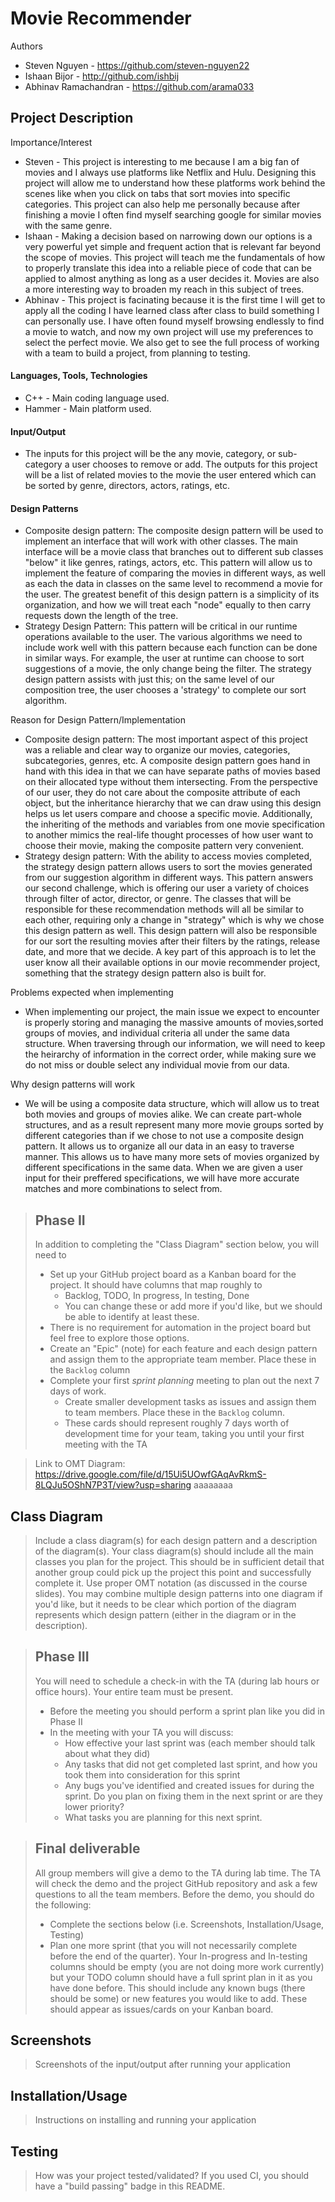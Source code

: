  # Movie Recommender

Authors
- Steven Nguyen - https://github.com/steven-nguyen22 
- Ishaan Bijor - http://github.com/ishbij 
- Abhinav Ramachandran - https://github.com/arama033  
 
## Project Description
Importance/Interest
- Steven - This project is interesting to me because I am a big fan of movies and I always use platforms like Netflix and Hulu. Designing this project will allow me to understand how these platforms work behind the scenes like when you click on tabs that sort movies into specific categories. This project can also help me personally because after finishing a movie I often find myself searching google for similar movies with the same genre. 
- Ishaan - Making a decision based on narrowing down our options is a very powerful yet simple and frequent action that is relevant far beyond the scope of movies. This project will teach me the fundamentals of how to properly translate this idea into a reliable piece of code that can be applied to almost anything as long as a user decides it. Movies are also a more interesting way to broaden my reach in this subject of trees. 
- Abhinav - This project is facinating because it is the first time I will get to apply all the coding I have learned class after class to build something I can personally use. I have often found myself browsing endlessly to find a movie to watch, and now my own project will use my preferences to select the perfect movie. We also get to see the full process of working with a team to build a project, from planning to testing. 
#### Languages, Tools, Technologies 
- C++ - Main coding language used. 
- Hammer - Main platform used. 
#### Input/Output
 - The inputs for this project will be the any movie, category, or sub-category a user chooses to remove or add. The outputs for this project will be a list of related movies to the movie the user entered which can be sorted by genre, directors, actors, ratings, etc. 
  
#### Design Patterns 
 - Composite design pattern: The composite design pattern will be used to implement an interface that will work with other classes. The main interface will be a movie class that branches out to different sub classes "below" it like genres, ratings, actors, etc. This pattern will allow us to implement the feature of comparing the movies in different ways, as well as each the data in classes on the same level to recommend a movie for the user. The greatest benefit of this design pattern is a simplicity of its organization, and how we will treat each "node" equally to then carry requests down the length of the tree. 
 - Strategy Design Pattern: This pattern will be critical in our runtime operations available to the user. The various algorithms we need to include work well with this pattern because each function can be done in similar ways. For example, the user at runtime can choose to sort suggestions of a movie, the only change being the filter. The strategy design pattern assists with just this; on the same level of our composition tree, the user chooses a 'strategy' to complete our sort algorithm. 
 
 
Reason for Design Pattern/Implementation 
- Composite design pattern: The most important aspect of this project was a reliable and clear way to organize our movies, categories, subcategories, genres, etc. A composite design pattern goes hand in hand with this idea in that we can have separate paths of movies based on their allocated type without them intersecting. From the perspective of our user, they do not care about the composite attribute of each object, but the inheritance hierarchy that we can draw using this design helps us let users compare and choose a specific movie. Additionally, the inheriting of the methods and variables from one movie specification to another mimics the real-life thought processes of how user want to choose their movie, making the composite pattern very convenient.
- Strategy design pattern: With the ability to access movies completed, the strategy design pattern allows users to sort the movies generated from our suggestion algorithm in different ways. This pattern answers our second challenge, which is offering our user a variety of choices through filter of actor, director, or genre. The classes that will be responsible for these recommendation methods will all be similar to each other, requiring only a change in "strategy" which is why we chose this design pattern as well. This design pattern will also be responsible for our sort the resulting movies after their filters by the ratings, release date, and more that we decide. A key part of this approach is to let the user know all their available options in our movie recommender project, something that the strategy design pattern also is built for. 

Problems expected when implementing 
- When implementing our project, the main issue we expect to encounter is properly storing and managing the massive amounts of movies,sorted groups of movies, and individual criteria all under the same data structure. When traversing through our information, we will need to keep the heirarchy of information in the correct order, while making sure we do not miss or double select any individual movie from our data.   

Why design patterns will work 
- We will be using a composite data structure, which will allow us to treat both movies and groups of movies alike. We can create part-whole structures, and as a result represent many more movie groups sorted by different categories than if we chose to not use a composite design pattern. It allows us to organize all our data in an easy to traverse manner. This allows us to have many more sets of movies organized by different specifications in the same data. When we are given a user input for their preffered specifications, we will have more accurate matches and more combinations to select from.
 
 

 > ## Phase II
 > In addition to completing the "Class Diagram" section below, you will need to 
 > * Set up your GitHub project board as a Kanban board for the project. It should have columns that map roughly to 
 >   * Backlog, TODO, In progress, In testing, Done
 >   * You can change these or add more if you'd like, but we should be able to identify at least these.
 > * There is no requirement for automation in the project board but feel free to explore those options.
 > * Create an "Epic" (note) for each feature and each design pattern and assign them to the appropriate team member. Place these in the `Backlog` column
 > * Complete your first *sprint planning* meeting to plan out the next 7 days of work.
 >   * Create smaller development tasks as issues and assign them to team members. Place these in the `Backlog` column.
 >   * These cards should represent roughly 7 days worth of development time for your team, taking you until your first meeting with the TA
 >   


 >   Link to OMT Diagram: https://drive.google.com/file/d/15Ui5UOwfGAqAvRkmS-8LQJu5OShN7P3T/view?usp=sharing
 >   aaaaaaaa
## Class Diagram
 > Include a class diagram(s) for each design pattern and a description of the diagram(s). Your class diagram(s) should include all the main classes you plan for the project. This should be in sufficient detail that another group could pick up the project this point and successfully complete it. Use proper OMT notation (as discussed in the course slides). You may combine multiple design patterns into one diagram if you'd like, but it needs to be clear which portion of the diagram represents which design pattern (either in the diagram or in the description). 
 
 > ## Phase III
 > You will need to schedule a check-in with the TA (during lab hours or office hours). Your entire team must be present. 
 > * Before the meeting you should perform a sprint plan like you did in Phase II
 > * In the meeting with your TA you will discuss: 
 >   - How effective your last sprint was (each member should talk about what they did)
 >   - Any tasks that did not get completed last sprint, and how you took them into consideration for this sprint
 >   - Any bugs you've identified and created issues for during the sprint. Do you plan on fixing them in the next sprint or are they lower priority?
 >   - What tasks you are planning for this next sprint.

 > ## Final deliverable
 > All group members will give a demo to the TA during lab time. The TA will check the demo and the project GitHub repository and ask a few questions to all the team members. 
 > Before the demo, you should do the following:
 > * Complete the sections below (i.e. Screenshots, Installation/Usage, Testing)
 > * Plan one more sprint (that you will not necessarily complete before the end of the quarter). Your In-progress and In-testing columns should be empty (you are not doing more work currently) but your TODO column should have a full sprint plan in it as you have done before. This should include any known bugs (there should be some) or new features you would like to add. These should appear as issues/cards on your Kanban board. 
 
 ## Screenshots
 > Screenshots of the input/output after running your application
 ## Installation/Usage
 > Instructions on installing and running your application
 ## Testing
 > How was your project tested/validated? If you used CI, you should have a "build passing" badge in this README.
 
